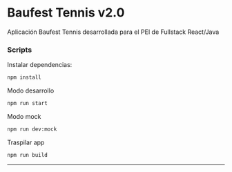 # Baufest Tennis v2.0

Aplicación Baufest Tennis desarrollada para el PEI de Fullstack React/Java

### Scripts

Instalar dependencias:
```sh
npm install
```

Modo desarrollo
```sh
npm run start
```

Modo mock
```sh
npm run dev:mock
```

Traspilar app
```sh
npm run build
```

---
